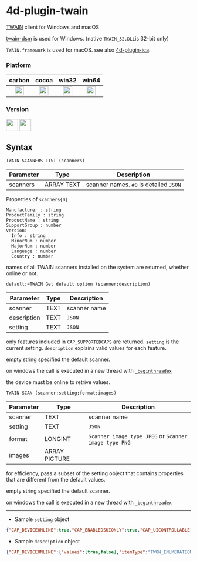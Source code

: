 # 4d-plugin-twain
[TWAIN](http://www.twain.org) client for Windows and macOS

[twain-dsm](https://github.com/twain/twain-dsm) is used for Windows. (native ``TWAIN_32.DLL``is 32-bit only)

``TWAIN.framework`` is used for macOS. see also [4d-plugin-ica](https://github.com/miyako/4d-plugin-ica).

### Platform

| carbon | cocoa | win32 | win64 |
|:------:|:-----:|:---------:|:---------:|
|<img src="https://cloud.githubusercontent.com/assets/1725068/22371562/1b091f0a-e4db-11e6-8458-8653954a7cce.png" width="24" height="24" />|<img src="https://cloud.githubusercontent.com/assets/1725068/22371562/1b091f0a-e4db-11e6-8458-8653954a7cce.png" width="24" height="24" />|<img src="https://cloud.githubusercontent.com/assets/1725068/22371562/1b091f0a-e4db-11e6-8458-8653954a7cce.png" width="24" height="24" />|<img src="https://cloud.githubusercontent.com/assets/1725068/22371562/1b091f0a-e4db-11e6-8458-8653954a7cce.png" width="24" height="24" />|

### Version

<img src="https://cloud.githubusercontent.com/assets/1725068/18940649/21945000-8645-11e6-86ed-4a0f800e5a73.png" width="32" height="32" /> <img src="https://cloud.githubusercontent.com/assets/1725068/18940648/2192ddba-8645-11e6-864d-6d5692d55717.png" width="32" height="32" />

## Syntax

```
TWAIN SCANNERS LIST (scanners)
```

Parameter|Type|Description
------------|------------|----
scanners|ARRAY TEXT|scanner names. ``#0`` is detailed ``JSON``

Properties of ``scanners{0}``

```
Manufacturer : string
ProductFamily : string
ProductName : string
SupportGroup : number
Version:
  Info : string
  MinorNum : number
  MajorNum : number
  Language : number
  Country : number
```

names of all TWAIN scanners installed on the system are returned, whether online or not.

```
default:=TWAIN Get default option (scanner;description)
```

Parameter|Type|Description
------------|------------|----
scanner|TEXT|scanner name
description|TEXT|``JSON``
setting|TEXT|``JSON``

only features included in ``CAP_SUPPORTEDCAPS`` are returned. ``setting`` is the current setting. ``description`` explains valid values for each feature.

empty string specified the default scanner.

on windows the call is executed in a new thread with [``_beginthreadex``](https://msdn.microsoft.com/en-us/library/kdzttdcb.aspx)

the device must be online to retrive values.

```
TWAIN SCAN (scanner;setting;format;images)
```

Parameter|Type|Description
------------|------------|----
scanner|TEXT|scanner name
setting|TEXT|``JSON``
format|LONGINT|``Scanner image type JPEG`` or ``Scanner image type PNG``
images|ARRAY PICTURE|

for efficiency, pass a subset of the setting object that contains properties that are different from the default values.

empty string specified the default scanner.

on windows the call is executed in a new thread with [``_beginthreadex``](https://msdn.microsoft.com/en-us/library/kdzttdcb.aspx)

---

* Sample ``setting`` object

```json
{"CAP_DEVICEONLINE":true,"CAP_ENABLEDSUIONLY":true,"CAP_UICONTROLLABLE":true,"CAP_SERIALNUMBER":"TH78N1Q20C","":"{115BA2A2-48ED-4931-B3E7-93E8F2FC9250}","ICAP_AUTOBRIGHT":true,"ICAP_UNDEFINEDIMAGESIZE":true,"":"TWBP_DISABLE","ICAP_AUTOMATICBORDERDETECTION":true,"ICAP_AUTOMATICDESKEW":true,"ICAP_AUTOMATICROTATE":true,"":true,"":0,"ICAP_BITDEPTHREDUCTION":"TWBR_THRESHOLD","":true,"":true,"":true,"ICAP_HALFTONES":"Default Dither","ICAP_BITORDER":"TWBO_MSBFIRST","ICAP_COMPRESSION":"TWCP_NONE","ICAP_JPEGPIXELTYPE":2,"ICAP_JPEGQUALITY":"","ICAP_IMAGEFILEFORMAT":"TWFF_BMP","":"TWIM_NONE","ICAP_PLANARCHUNKY":"TWPC_CHUNKY","CAP_INDICATORS":true,"ICAP_PIXELFLAVOR":"TWPF_CHOCOLATE","ICAP_PIXELTYPE":"TWPT_RGB","ICAP_BITDEPTH":24,"CAP_XFERCOUNT":-1,"ICAP_XFERMECH":"TWSX_NATIVE","ICAP_UNITS":"TWUN_INCHES","CAP_FEEDERENABLED":true,"CAP_FEEDERALIGNMENT":"TWFA_LEFT","CAP_FEEDERORDER":"TWFO_FIRSTPAGEFIRST","CAP_REACQUIREALLOWED":false,"":true,"CAP_FEEDERLOADED":true,"CAP_PAPERDETECTABLE":true,"CAP_DUPLEX":"TWDX_2PASSDUPLEX","CAP_AUTOFEED":true,"":65536,"":65536,"ICAP_PHYSICALWIDTH":8.5,"ICAP_PHYSICALHEIGHT":14,"ICAP_MINIMUMWIDTH":5.82666,"ICAP_MINIMUMHEIGHT":8.266663,"ICAP_SUPPORTEDSIZES":"TWSS_USLEGAL","ICAP_GAMMA":1.799988,"ICAP_XRESOLUTION":200,"ICAP_YRESOLUTION":200,"CAP_DUPLEXENABLED":true,"ICAP_FLIPROTATION":"TWFR_BOOK","ICAP_XNATIVERESOLUTION":300,"ICAP_YNATIVERESOLUTION":300,"ICAP_THRESHOLD":128,"ICAP_BRIGHTNESS":0,"ICAP_CONTRAST":0,"":1,"":1,"":1,"":1}
```

* Sample ``description`` object

```json
{"CAP_DEVICEONLINE":{"values":[true,false],"itemType":"TWON_ENUMERATION"},"CAP_ENABLEDSUIONLY":{"values":[true],"itemType":"TWON_ENUMERATION"},"CAP_UICONTROLLABLE":{"values":[true],"itemType":"TWON_ENUMERATION"},"CAP_SERIALNUMBER":{"itemType":"TWON_ONEVALUE"},"":{"itemType":"TWON_ONEVALUE"},"ICAP_AUTOBRIGHT":{"values":[true,false],"itemType":"TWON_ENUMERATION"},"ICAP_UNDEFINEDIMAGESIZE":{"values":[true,false],"itemType":"TWON_ENUMERATION"},"":{"itemType":"TWON_RANGE","minValue":-2,"maxValue":2147483647,"stepSize":1,"defaultValue":-2},"ICAP_AUTOMATICBORDERDETECTION":{"values":[true,false],"itemType":"TWON_ENUMERATION"},"ICAP_AUTOMATICDESKEW":{"values":[true,false],"itemType":"TWON_ENUMERATION"},"ICAP_AUTOMATICROTATE":{"values":[true,false],"itemType":"TWON_ENUMERATION"},"":{"values":[true,false],"itemType":"TWON_ENUMERATION"},"":{"values":[0,1],"itemType":"TWON_ENUMERATION"},"ICAP_BITDEPTHREDUCTION":{"values":["TWBR_THRESHOLD","TWBR_HALFTONE","TWBR_DIFFUSION"],"itemType":"TWON_ENUMERATION"},"":{"values":[true,false],"itemType":"TWON_ENUMERATION"},"":{"values":[true,false],"itemType":"TWON_ENUMERATION"},"":{"values":[true,false],"itemType":"TWON_ENUMERATION"},"ICAP_HALFTONES":{"values":["Default Dither","Bayer Dither"],"itemType":"TWON_ENUMERATION"},"ICAP_BITORDER":{"values":["TWBO_MSBFIRST"],"itemType":"TWON_ENUMERATION"},"ICAP_COMPRESSION":{"values":["TWCP_NONE"],"itemType":"TWON_ENUMERATION"},"ICAP_JPEGPIXELTYPE":{"values":[2],"itemType":"TWON_ENUMERATION"},"ICAP_JPEGQUALITY":{"itemType":"TWON_RANGE","minValue":0,"maxValue":100,"stepSize":1,"defaultValue":75},"ICAP_IMAGEFILEFORMAT":{"values":["TWFF_BMP","TWFF_JFIF","TWFF_PNG","TWFF_TIFF"],"itemType":"TWON_ENUMERATION"},"":{"values":["TWIM_NONE","TWIM_FRONTONLEFT","TWIM_FRONTONRIGHT","TWIM_FRONTONTOP","TWIM_FRONTONBOTTOM"],"itemType":"TWON_ENUMERATION"},"ICAP_PLANARCHUNKY":{"values":["TWPC_CHUNKY"],"itemType":"TWON_ENUMERATION"},"CAP_INDICATORS":{"values":[true,false],"itemType":"TWON_ENUMERATION"},"ICAP_PIXELFLAVOR":{"values":["TWPF_CHOCOLATE"],"itemType":"TWON_ENUMERATION"},"ICAP_PIXELTYPE":{"values":["TWPT_RGB","TWPT_GRAY","TWPT_BW"],"itemType":"TWON_ENUMERATION"},"ICAP_BITDEPTH":{"values":[24],"itemType":"TWON_ENUMERATION"},"CAP_XFERCOUNT":{"itemType":"TWON_ONEVALUE"},"ICAP_XFERMECH":{"values":["TWSX_NATIVE","TWSX_MEMORY","TWSX_FILE"],"itemType":"TWON_ENUMERATION"},"ICAP_UNITS":{"values":["TWUN_INCHES","TWUN_CENTIMETERS","TWUN_POINTS","TWUN_PIXELS"],"itemType":"TWON_ENUMERATION"},"CAP_FEEDERENABLED":{"values":[true,false],"itemType":"TWON_ENUMERATION"},"CAP_FEEDERALIGNMENT":{"itemType":"TWON_ONEVALUE"},"CAP_FEEDERORDER":{"itemType":"TWON_ONEVALUE"},"CAP_REACQUIREALLOWED":{"values":[false],"itemType":"TWON_ENUMERATION"},"":{"values":[true,false],"itemType":"TWON_ENUMERATION"},"CAP_FEEDERLOADED":{"values":[true,false],"itemType":"TWON_ENUMERATION"},"CAP_PAPERDETECTABLE":{"values":[true],"itemType":"TWON_ENUMERATION"},"CAP_DUPLEX":{"itemType":"TWON_ONEVALUE"},"CAP_AUTOFEED":{"values":[true],"itemType":"TWON_ENUMERATION"},"":{"values":[0,1,2],"itemType":"TWON_ENUMERATION"},"":{"values":[0,1],"itemType":"TWON_ENUMERATION"},"ICAP_PHYSICALWIDTH":{"itemType":"TWON_ONEVALUE"},"ICAP_PHYSICALHEIGHT":{"itemType":"TWON_ONEVALUE"},"ICAP_MINIMUMWIDTH":{"itemType":"TWON_ONEVALUE"},"ICAP_MINIMUMHEIGHT":{"itemType":"TWON_ONEVALUE"},"ICAP_SUPPORTEDSIZES":{"values":["TWSS_NONE","TWSS_USLETTER","TWSS_USLEGAL","TWSS_USEXECUTIVE","TWSS_A4LETTER","TWSS_A5","TWSS_ISOB5","TWSS_B5LETTER","TWSS_C5"],"itemType":"TWON_ENUMERATION"},"ICAP_GAMMA":{"itemType":"TWON_ONEVALUE"},"ICAP_XRESOLUTION":{"values":[75,100,200,300],"itemType":"TWON_ENUMERATION"},"ICAP_YRESOLUTION":{"values":[75,100,200,300],"itemType":"TWON_ENUMERATION"},"CAP_DUPLEXENABLED":{"values":[true,false],"itemType":"TWON_ENUMERATION"},"ICAP_FLIPROTATION":{"itemType":"TWON_ONEVALUE"},"ICAP_XNATIVERESOLUTION":{"itemType":"TWON_ONEVALUE"},"ICAP_YNATIVERESOLUTION":{"itemType":"TWON_ONEVALUE"},"ICAP_THRESHOLD":{"itemType":"TWON_RANGE","minValue":0,"maxValue":255,"stepSize":1,"defaultValue":128},"ICAP_BRIGHTNESS":{"itemType":"TWON_RANGE","minValue":64536,"maxValue":1000,"stepSize":1,"defaultValue":0},"ICAP_CONTRAST":{"itemType":"TWON_RANGE","minValue":64536,"maxValue":1000,"stepSize":1,"defaultValue":0},"":{"itemType":"TWON_ONEVALUE"},"":{"itemType":"TWON_ONEVALUE"},"":{"itemType":"TWON_ONEVALUE"},"":{"itemType":"TWON_ONEVALUE"}}
```
